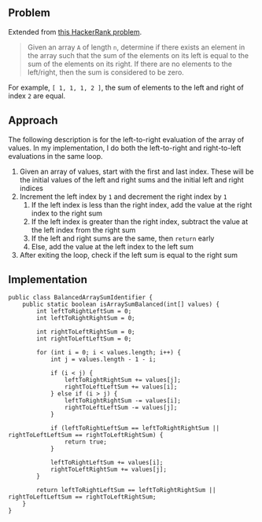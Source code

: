 ## Problem

Extended from [this HackerRank problem](https://www.hackerrank.com/challenges/sherlock-and-array).

> Given an array `A` of length `n`, determine if there exists an element in the array such that the sum of the elements on
its left is equal to the sum of the elements on its right.
> If there are no elements to the left/right, then the sum is considered to be zero.

For example, `[ 1, 1, 1, 2 ]`, the sum of elements to the left and right of index `2` are equal.

## Approach

The following description is for the left-to-right evaluation of the array of values. In my implementation, I do both the
left-to-right and right-to-left evaluations in the same loop.

1. Given an array of values, start with the first and last index. These will be the initial values of the left and
   right sums and the initial left and right indices
2. Increment the left index by `1` and decrement the right index by `1`
   1. If the left index is less than the right index, add the value at the right index to the right sum
   2. If the left index is greater than the right index, subtract the value at the left index from the right sum
   3. If the left and right sums are the same, then `return` early
   4. Else, add the value at the left index to the left sum
3. After exiting the loop, check if the left sum is equal to the right sum

## Implementation

<!-- language: lang-java -->

    public class BalancedArraySumIdentifier {
        public static boolean isArraySumBalanced(int[] values) {
            int leftToRightLeftSum = 0;
            int leftToRightRightSum = 0;

            int rightToLeftRightSum = 0;
            int rightToLeftLeftSum = 0;

            for (int i = 0; i < values.length; i++) {
                int j = values.length - 1 - i;

                if (i < j) {
                    leftToRightRightSum += values[j];
                    rightToLeftLeftSum += values[i];
                } else if (i > j) {
                    leftToRightRightSum -= values[i];
                    rightToLeftLeftSum -= values[j];
                }

                if (leftToRightLeftSum == leftToRightRightSum || rightToLeftLeftSum == rightToLeftRightSum) {
                    return true;
                }

                leftToRightLeftSum += values[i];
                rightToLeftRightSum += values[j];
            }

            return leftToRightLeftSum == leftToRightRightSum || rightToLeftLeftSum == rightToLeftRightSum;
        }
    }
